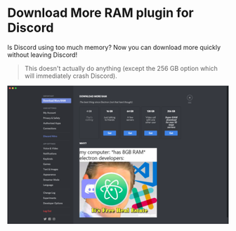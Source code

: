 Download More RAM plugin for Discord
===

Is Discord using too much memory? Now you can download more quickly without leaving Discord!

> This doesn't actually do anything (except the 256 GB option which will immediately crash Discord).

![](images/download-more-ram.png)
